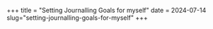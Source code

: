 +++
title = "Setting Journalling Goals for myself"
date = 2024-07-14
slug="setting-journalling-goals-for-myself"
+++

